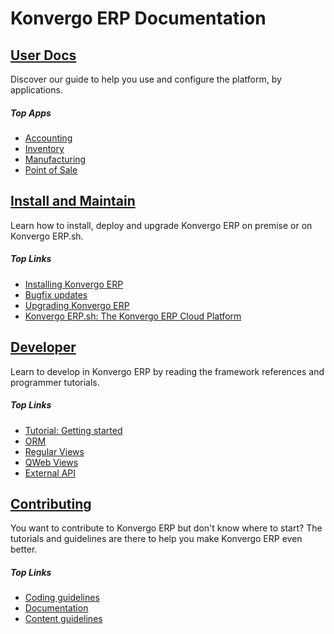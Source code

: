 # Konvergo ERP Documentation

## [User Docs](applications)

Discover our guide to help you use and configure the platform, by
applications.

##### Top Apps

  * [ Accounting ](applications/finance/accounting)
  * [ Inventory ](applications/inventory_and_mrp/inventory)
  * [ Manufacturing ](applications/inventory_and_mrp/manufacturing)
  * [ Point of Sale ](applications/sales/point_of_sale)

## [Install and Maintain](administration)

Learn how to install, deploy and upgrade Konvergo ERP on premise or on Konvergo ERP.sh.

##### Top Links

  * [ Installing Konvergo ERP ]( administration/deployment/install )
  * [ Bugfix updates ](administration/maintain/update)
  * [ Upgrading Konvergo ERP ](administration/upgrade)
  * [ Konvergo ERP.sh: The Konvergo ERP Cloud Platform ](administration/odoo_sh/overview/introduction)

## [Developer](developer)

Learn to develop in Konvergo ERP by reading the framework references and programmer
tutorials.

##### Top Links

  * [ Tutorial: Getting started ](developer/tutorials/getting_started)
  * [ ORM ](developer/reference/backend/orm)
  * [ Regular Views ](developer/reference/backend/views)
  * [ QWeb Views ](developer/reference/frontend/qweb)
  * [ External API ](developer/api/external_api)

## [Contributing](contributing)

You want to contribute to Konvergo ERP but don't know where to start? The tutorials
and guidelines are there to help you make Konvergo ERP even better.

##### Top Links

  * [ Coding guidelines ](contributing/development/coding_guidelines)
  * [ Documentation ](contributing/documentation)
  * [ Content guidelines ](contributing/documentation/content_guidelines)

